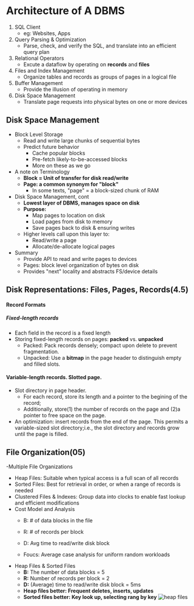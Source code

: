 # Architecture of A DBMS
1. SQL Client  
   - eg: Websites, Apps
2. Query Parsing & Optimization
   - Parse, check, and verify the SQL, and translate into an efficient query plan
3. Relational Operators
   - Excute a dataflow by operating on **records** and **files**
4. Files and Index Management  
   - Organize tables and records as groups of pages in a logical file
5. Buffer Management
   - Provide the illusion of operating in memory
6. Disk Space Management
   - Translate page requests into physical bytes on one or more devices
## Disk Space Management
- Block Level Storage
   - Read and write large chunks of sequential bytes
   - Predict future behavior
      - Cache popular blocks
      - Pre-fetch likely-to-be-accessed blocks
      - More on these as we go
- A note on Terminology
   - **Block = Unit of transfer for disk read/write**  
   - **Page: a common synonym for "block"**
      - In some texts, "page" = a block-sized chunk of RAM
- Disk Space Management, cont
   - **Lowest layer of DBMS, manages space on disk**
   - **Purpose:**
      - Map pages to location on disk
      - Load pages from disk to memory
      - Save pages back to disk & ensuring writes
   - Higher levels call upon this layer to:
      - Read/write a page
      - Allocate/de-allocate logical pages
- Summary
   - Provide API to read and write pages to devices
   - Pages: block level organization of bytes on disk
   - Provides "next" locality and abstracts FS/device details

## Disk Representations: Files, Pages, Records(4.5)
#### Record Formats
##### Fixed-length records
   - Each field in the record is a fixed length
   - Storing fixed-length records on pages: **packed** vs. **unpacked**
      - Packed: Pack records densely; compact upon delete to prevent fragmentation.
      - Unpacked: Use a **bitmap** in the page header to distinguish empty and filled slots.
#### Variable-length records. Slotted page.
   - Slot directory in page header.
      - For each record, store its length and a pointer to the begining of the record;
      - Additionally, store(1) the number of records on the page and (2)a pointer to free space on the page.
   - An optimization: insert records from the end of the page. This permits a variable-sized slot directory;i.e., the slot directory and records grow until the page is filled.
## File Organization(05)
-Multiple File Organizations
   - Heap Files: Suitable when typical access is a full scan of all records
   - Sorted Files: Best for retrieval in order, or when a range of records is needed
   - Clustered Files & Indexes: Group data into clocks to enable fast lookup and efficient modifications
- Cost Model and Analysis
   - B: # of data blocks in the file
   - R: # of records per block
   - D: Avg time to read/write disk block
   
   - Foucs: Average case analysis for uniform random workloads
- Heap Files & Sorted Files
   - **B:** The number of data blocks = 5
   - **R:** Number of records per block = 2
   - **D:** (Average) time to read/write disk block = 5ms  
   - **Heap files better: Frequent deletes, inserts, updates**
   - **Sorted files better: Key look up, selecting rang by key**
![heap files](https://github.com/teenbress/Still_Hungry_Still_Foolish/blob/master/BerkeleyX:%20CS186:%20Database%20Systems/images/heap%20files.png)


   
